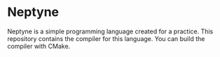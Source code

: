 # Neptyne

Neptyne is a simple programming language created for a practice.
This repository contains the compiler for this language. You can build the compiler with CMake.
